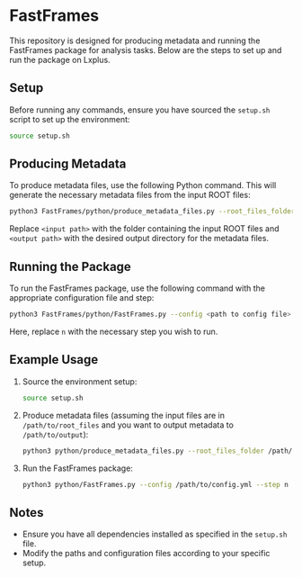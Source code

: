 
# FastFrames

This repository is designed for producing metadata and running the FastFrames package for analysis tasks. Below are the steps to set up and run the package on Lxplus.

## Setup

Before running any commands, ensure you have sourced the `setup.sh` script to set up the environment:

```bash
source setup.sh
```

## Producing Metadata

To produce metadata files, use the following Python command. This will generate the necessary metadata files from the input ROOT files:

```bash
python3 FastFrames/python/produce_metadata_files.py --root_files_folder <input path> --output_path <output path>
```

Replace `<input path>` with the folder containing the input ROOT files and `<output path>` with the desired output directory for the metadata files.

## Running the Package

To run the FastFrames package, use the following command with the appropriate configuration file and step:

```bash
python3 FastFrames/python/FastFrames.py --config <path to config file> --step n
```

Here, replace `n` with the necessary step you wish to run.

## Example Usage

1. Source the environment setup:
   ```bash
   source setup.sh
   ```

2. Produce metadata files (assuming the input files are in `/path/to/root_files` and you want to output metadata to `/path/to/output`):
   ```bash
   python3 python/produce_metadata_files.py --root_files_folder /path/to/root_files --output_path /path/to/output
   ```

3. Run the FastFrames package:
   ```bash
   python3 python/FastFrames.py --config /path/to/config.yml --step n
   ```

## Notes

- Ensure you have all dependencies installed as specified in the `setup.sh` file.
- Modify the paths and configuration files according to your specific setup.
